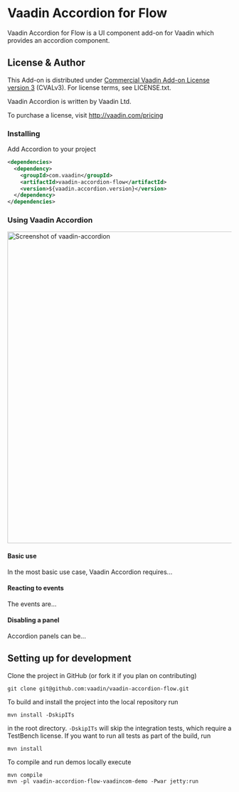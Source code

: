 # Vaadin Accordion for Flow

Vaadin Accordion for Flow is a UI component add-on for Vaadin which provides an accordion component.

## License & Author

This Add-on is distributed under [Commercial Vaadin Add-on License version 3](http://vaadin.com/license/cval-3) (CVALv3). For license terms, see LICENSE.txt.

Vaadin Accordion is written by Vaadin Ltd.

To purchase a license, visit http://vaadin.com/pricing

### Installing
Add Accordion to your project
```xml
<dependencies>
  <dependency>
    <groupId>com.vaadin</groupId>
    <artifactId>vaadin-accordion-flow</artifactId>
    <version>${vaadin.accordion.version}</version>
  </dependency>
</dependencies>
```

### Using Vaadin Accordion

[<img src="https://raw.githubusercontent.com/vaadin/vaadin-accordion/master/screenshot.gif" width="700" alt="Screenshot of vaadin-accordion">](https://vaadin.com/components/vaadin-accordion)

#### Basic use
In the most basic use case, Vaadin Accordion requires...

#### Reacting to events
The events are...


#### Disabling a panel
Accordion panels can be...

## Setting up for development

Clone the project in GitHub (or fork it if you plan on contributing)

```
git clone git@github.com:vaadin/vaadin-accordion-flow.git
```

To build and install the project into the local repository run 

```mvn install -DskipITs```

in the root directory. `-DskipITs` will skip the integration tests, which require a TestBench license. If you want to run all tests as part of the build, run

```mvn install```

To compile and run demos locally execute

```
mvn compile
mvn -pl vaadin-accordion-flow-vaadincom-demo -Pwar jetty:run
```
